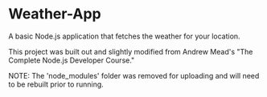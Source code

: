 # Weather-App
A basic Node.js application that fetches the weather for your location.

This project was built out and slightly modified from Andrew Mead's "The Complete Node.js Developer Course."

NOTE: The 'node_modules' folder was removed for uploading and will need to be rebuilt prior to running.
